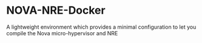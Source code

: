 # NOVA-NRE-Docker
A lightweight environment which provides a minimal configuration to let you compile the Nova micro-hypervisor and NRE 
